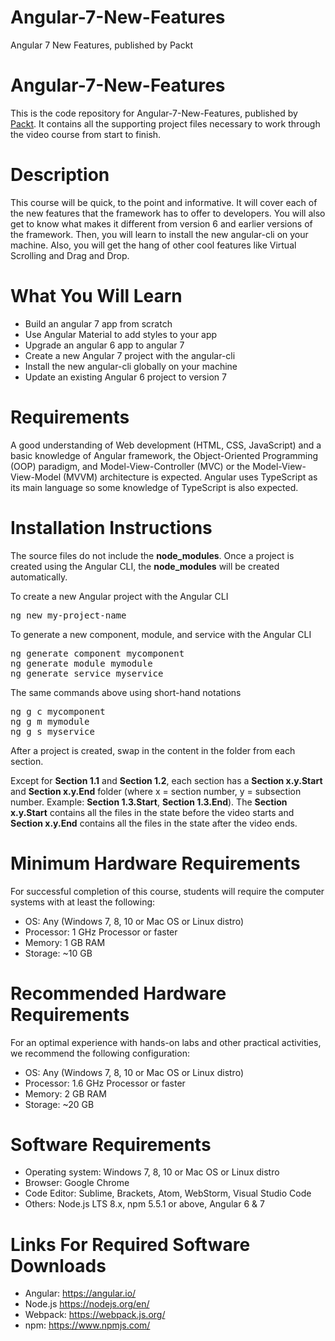 # Angular-7-New-Features
Angular 7 New Features, published by Packt

# Angular-7-New-Features
This is the code repository for Angular-7-New-Features, published by <a href="https://www.packtpub.com/">Packt</a>. It contains all the supporting project files necessary to work through the video course from start to finish.

# Description
This course will be quick, to the point and informative. It will cover each of the new features that the framework has to offer to developers. You will also get to know what makes it different from version 6 and earlier versions of the framework. Then, you will learn to install the new angular-cli on your machine. Also, you will get the hang of other cool features like Virtual Scrolling and Drag and Drop. 

# What You Will Learn
- Build an angular 7 app from scratch
- Use Angular Material to add styles to your app 
- Upgrade an angular 6 app to angular 7
- Create a new Angular 7 project with the angular-cli
- Install the new angular-cli globally on your machine
- Update an existing Angular 6 project to version 7

# Requirements
A good understanding of Web development (HTML, CSS, JavaScript) and a basic knowledge of Angular framework, the Object-Oriented Programming (OOP) paradigm, and Model-View-Controller (MVC) or the Model-View-View-Model (MVVM) architecture is expected.  Angular uses TypeScript as its main language so some knowledge of TypeScript is also expected.

# Installation Instructions
The source files do not include the <b>node_modules</b>.  Once a project is created using the Angular CLI, the <b>node_modules</b> will be created automatically.

To create a new Angular project with the Angular CLI
<pre>
ng new my-project-name
</pre>

To generate a new component, module, and service with the Angular CLI
<pre>
ng generate component mycomponent
ng generate module mymodule
ng generate service myservice
</pre>

The same commands above using short-hand notations
<pre>
ng g c mycomponent
ng g m mymodule
ng g s myservice
</pre>

After a project is created, swap in the content in the folder from each section.

Except for <b>Section 1.1</b> and <b>Section 1.2</b>, each section has a <b>Section x.y.Start</b> and <b>Section x.y.End</b> folder (where x = section number, y = subsection number.  Example:  <b>Section 1.3.Start</b>, <b>Section 1.3.End</b>).  The <b>Section x.y.Start</b> contains all the files in the state before the video starts and <b>Section x.y.End</b> contains all the files in the state after the video ends.

# Minimum Hardware Requirements
For successful completion of this course, students will require the computer systems with at least the
following:
- OS: Any (Windows 7, 8, 10 or Mac OS or Linux distro)
- Processor: 1 GHz Processor or faster
- Memory: 1 GB RAM
- Storage: ~10 GB

# Recommended Hardware Requirements
For an optimal experience with hands-on labs and other practical activities, we recommend the following
configuration:
- OS: Any (Windows 7, 8, 10 or Mac OS or Linux distro)
- Processor: 1.6 GHz Processor or faster
- Memory: 2 GB RAM
- Storage: ~20 GB

# Software Requirements
- Operating system: Windows 7, 8, 10 or Mac OS or Linux distro
- Browser: Google Chrome
- Code Editor: Sublime, Brackets, Atom, WebStorm, Visual Studio Code
- Others: Node.js LTS 8.x, npm 5.5.1 or above, Angular 6 & 7

# Links For Required Software Downloads
- Angular: https://angular.io/
- Node.js https://nodejs.org/en/
- Webpack: https://webpack.js.org/
- npm: https://www.npmjs.com/
